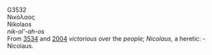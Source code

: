 G3532  
Νικόλαος  
Nikolaos  
*nik-ol‘-ah-os*  
From [3534](g3534) and [2004](g2004) *victorious* over the *people*;
*Nicolaus*, a heretic: - Nicolaus.  
